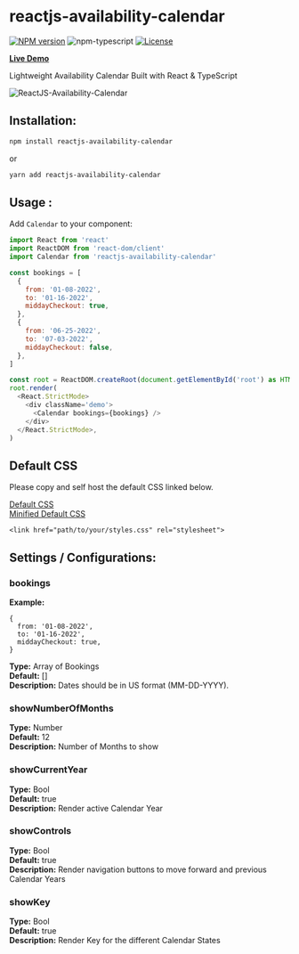 # reactjs-availability-calendar

[![NPM version][npm-image]][npm-url]
![npm-typescript]
[![License][github-license]][github-license-url]

[**Live Demo**](https://simpletut.github.io/reactjs-availability-calendar/)

Lightweight Availability Calendar Built with React & TypeScript

![ReactJS-Availability-Calendar](https://user-images.githubusercontent.com/20645523/187097982-7cfa4790-308c-4fdb-8965-a7705269fd6e.png)

## Installation:

```bash
npm install reactjs-availability-calendar
```

or

```bash
yarn add reactjs-availability-calendar
```

## Usage :

Add `Calendar` to your component:

```js
import React from 'react'
import ReactDOM from 'react-dom/client'
import Calendar from 'reactjs-availability-calendar'

const bookings = [
  {
    from: '01-08-2022',
    to: '01-16-2022',
    middayCheckout: true,
  },
  {
    from: '06-25-2022',
    to: '07-03-2022',
    middayCheckout: false,
  },
]

const root = ReactDOM.createRoot(document.getElementById('root') as HTMLElement)
root.render(
  <React.StrictMode>
    <div className='demo'>
      <Calendar bookings={bookings} />
    </div>
  </React.StrictMode>,
)

```

## Default CSS

Please copy and self host the default CSS linked below.

<a href="https://github.com/simpletut/reactjs-availability-calendar/blob/main/styles/main.css">Default CSS</a>
<br />
<a href="https://github.com/simpletut/reactjs-availability-calendar/blob/main/styles/main.min.css">Minified Default CSS</a>

```
<link href="path/to/your/styles.css" rel="stylesheet">

```

## Settings / Configurations:

### bookings

**Example:**
```
{
  from: '01-08-2022',
  to: '01-16-2022',
  middayCheckout: true,
}
```
**Type:** Array of Bookings\
**Default:** []\
**Description:** Dates should be in US format (MM-DD-YYYY).


### showNumberOfMonths

**Type:** Number\
**Default:** 12\
**Description:** Number of Months to show

### showCurrentYear

**Type:** Bool\
**Default:** true\
**Description:** Render active Calendar Year

### showControls

**Type:** Bool\
**Default:** true\
**Description:** Render navigation buttons to move forward and previous Calendar Years

### showKey

**Type:** Bool\
**Default:** true\
**Description:** Render Key for the different Calendar States

[npm-url]: https://www.npmjs.com/package/reactjs-availability-calendar
[npm-image]: https://img.shields.io/npm/v/reactjs-availability-calendar
[github-license]: https://img.shields.io/github/license/simpletut/reactjs-availability-calendar
[github-license-url]: https://github.com/simpletut/reactjs-availability-calendar/blob/main/LICENSE
[npm-typescript]: https://img.shields.io/npm/types/reactjs-availability-calendar
